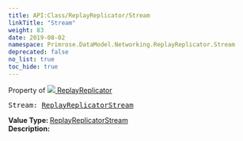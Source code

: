 ```yaml
---
title: API:Class/ReplayReplicator/Stream
linkTitle: "Stream"
weight: 83
date: 2019-08-02
namespace: Primrose.DataModel.Networking.ReplayReplicator.Stream
deprecated: false
no_list: true
toc_hide: true
---
```

Property of <a href="/docs/api-reference/Class/ReplayReplicator"><img src="/icons/silk/connect.png"/>&nbsp;ReplayReplicator</a>
<pre class="method-declaration">
Stream: <a class="type" href="/docs/api-reference/Misc/ReplayReplicatorStream">ReplayReplicatorStream</a></pre>
<b>Value Type: </b>
<a class="type" href="/docs/api-reference/Misc/ReplayReplicatorStream">ReplayReplicatorStream</a>
<br/>
<b>Description: </b>